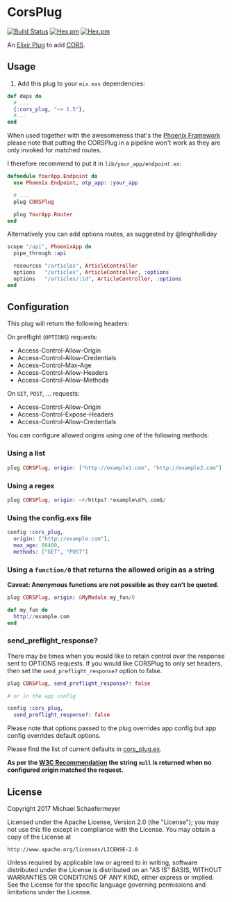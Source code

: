CorsPlug
========
[![Build Status](https://travis-ci.org/mschae/cors_plug.svg)](https://travis-ci.org/mschae/cors_plug)
[![Hex.pm](https://img.shields.io/hexpm/v/cors_plug.svg)]()
[![Hex.pm](https://img.shields.io/hexpm/l/cors_plug.svg)]()

An [Elixir Plug](http://github.com/elixir-lang/plug) to add [CORS](http://www.w3.org/TR/cors/).

## Usage

1. Add this plug to your `mix.exs` dependencies:

```elixir
def deps do
  # ...
  {:cors_plug, "~> 1.5"},
  #...
end
```

When used together with the awesomeness that's the [Phoenix Framework](http://www.phoenixframework.org/)
please note that putting the CORSPlug in a pipeline won't work as they are only invoked for
matched routes.

I therefore recommend to put it in `lib/your_app/endpoint.ex`:

```elixir
defmodule YourApp.Endpoint do
  use Phoenix.Endpoint, otp_app: :your_app

  # ...
  plug CORSPlug

  plug YourApp.Router
end
```

Alternatively you can add options routes, as suggested by @leighhalliday

```elixir
scope "/api", PhoenixApp do
  pipe_through :api

  resources "/articles", ArticleController
  options   "/articles", ArticleController, :options
  options   "/articles/:id", ArticleController, :options
end
```

## Configuration

This plug will return the following headers:

On preflight (`OPTIONS`) requests:

* Access-Control-Allow-Origin
* Access-Control-Allow-Credentials
* Access-Control-Max-Age
* Access-Control-Allow-Headers
* Access-Control-Allow-Methods

On `GET`, `POST`, ... requests:

* Access-Control-Allow-Origin
* Access-Control-Expose-Headers
* Access-Control-Allow-Credentials

You can configure allowed origins using one of the following methods:

### Using a list

```elixir
plug CORSPlug, origin: ["http://example1.com", "http://example2.com"]
```

### Using a regex

```elixir
plug CORSPlug, origin: ~r/https?.*example\d?\.com$/
```

### Using the config.exs file

```elixir
config :cors_plug,
  origin: ["http://example.com"],
  max_age: 86400,
  methods: ["GET", "POST"]
```

### Using a `function/0` that returns the allowed origin as a string

**Caveat: Anonymous functions are not possible as they can't be quoted.**

```elixir
plug CORSPlug, origin: &MyModule.my_fun/0

def my_fun do
  http://example.com
end
```

### send_preflight_response?

There may be times when you would like to retain control over the response sent to OPTIONS requests. If you
would like CORSPlug to only set headers, then set the `send_preflight_response?` option to false.

```elixir
plug CORSPlug, send_preflight_response?: false

# or in the app config

config :cors_plug,
  send_preflight_response?: false
```

Please note that options passed to the plug overrides app config but app config
overrides default options.

Please find the list of current defaults in
[cors_plug.ex](lib/cors_plug.ex#L5:L26).

**As per the [W3C Recommendation](https://www.w3.org/TR/cors/#access-control-allow-origin-response-header)
the string `null` is returned when no configured origin matched the request.**


## License

Copyright 2017 Michael Schaefermeyer

Licensed under the Apache License, Version 2.0 (the "License");
you may not use this file except in compliance with the License.
You may obtain a copy of the License at

    http://www.apache.org/licenses/LICENSE-2.0

Unless required by applicable law or agreed to in writing, software
distributed under the License is distributed on an "AS IS" BASIS,
WITHOUT WARRANTIES OR CONDITIONS OF ANY KIND, either express or implied.
See the License for the specific language governing permissions and
limitations under the License.
